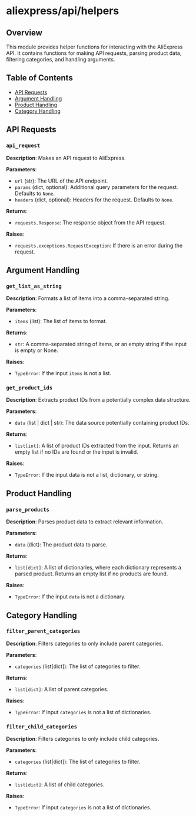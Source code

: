 # aliexpress/api/helpers

## Overview

This module provides helper functions for interacting with the AliExpress API. It contains functions for making API requests, parsing product data, filtering categories, and handling arguments.

## Table of Contents

- [API Requests](#api-requests)
- [Argument Handling](#argument-handling)
- [Product Handling](#product-handling)
- [Category Handling](#category-handling)


## API Requests

### `api_request`

**Description**: Makes an API request to AliExpress.

**Parameters**:
- `url` (str): The URL of the API endpoint.
- `params` (dict, optional): Additional query parameters for the request. Defaults to `None`.
- `headers` (dict, optional): Headers for the request. Defaults to `None`.

**Returns**:
- `requests.Response`: The response object from the API request.

**Raises**:
- `requests.exceptions.RequestException`: If there is an error during the request.


## Argument Handling

### `get_list_as_string`

**Description**: Formats a list of items into a comma-separated string.

**Parameters**:
- `items` (list): The list of items to format.

**Returns**:
- `str`: A comma-separated string of items, or an empty string if the input is empty or None.

**Raises**:
- `TypeError`: If the input `items` is not a list.

### `get_product_ids`

**Description**: Extracts product IDs from a potentially complex data structure.

**Parameters**:
- `data` (list | dict | str): The data source potentially containing product IDs.

**Returns**:
- `list[int]`: A list of product IDs extracted from the input.  Returns an empty list if no IDs are found or the input is invalid.

**Raises**:
- `TypeError`: If the input data is not a list, dictionary, or string.


## Product Handling

### `parse_products`

**Description**: Parses product data to extract relevant information.

**Parameters**:
- `data` (dict): The product data to parse.

**Returns**:
- `list[dict]`: A list of dictionaries, where each dictionary represents a parsed product. Returns an empty list if no products are found.

**Raises**:
- `TypeError`: If the input `data` is not a dictionary.


## Category Handling

### `filter_parent_categories`

**Description**: Filters categories to only include parent categories.

**Parameters**:
- `categories` (list[dict]): The list of categories to filter.

**Returns**:
- `list[dict]`: A list of parent categories.

**Raises**:
- `TypeError`: If input `categories` is not a list of dictionaries.

### `filter_child_categories`

**Description**: Filters categories to only include child categories.

**Parameters**:
- `categories` (list[dict]): The list of categories to filter.

**Returns**:
- `list[dict]`: A list of child categories.

**Raises**:
- `TypeError`: If input `categories` is not a list of dictionaries.